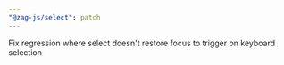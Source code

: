 ```yaml
---
"@zag-js/select": patch
---
```


Fix regression where select doesn't restore focus to trigger on keyboard selection
